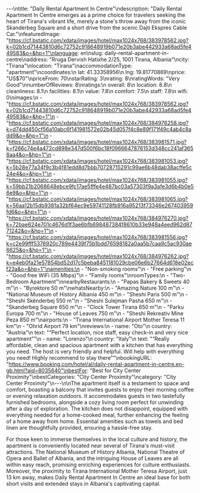 ---\ntitle: "Daily Rental Apartment In Centre"\ndescription: "Daily Rental Apartment In Centre emerges as a prime choice for travelers seeking the heart of Tirana's vibrant life, merely a stone's throw away from the iconic Skanderbeg Square and a short drive from the scenic Dajti Ekspres Cable Car."\nfeaturedImage: "https://cf.bstatic.com/xdata/images/hotel/max1024x768/383978562.jpg?k=02b1cd71443810d6c72752c918648919b071e20b3abe442933a68ad5fe449583&o=&hp=1"\nlanguage: en\nslug: daily-rental-apartment-in-centre\naddress: "Rruga Dervish Hatixhe 2/25, 1001 Tirana, Albania"\ncity: "Tirana"\nlocation: "Tirana"\naccommodationType: "apartment"\ncoordinates:\n  lat: 41.33358956\n  lng: 19.81770869\nprice: "US$70"\npriceFrom: 70\nstarRating: 3\nrating: 8\nratingWords: "Very Good"\nnumberOfReviews: 8\nratings:\n  overall: 8\n  location: 8.8\n  cleanliness: 8.1\n  facilities: 8.1\n  value: 7.8\n  comfort: 7.5\n  staff: 7.8\n  wifi: 0\nimages:\n  - "https://cf.bstatic.com/xdata/images/hotel/max1024x768/383978562.jpg?k=02b1cd71443810d6c72752c918648919b071e20b3abe442933a68ad5fe449583&o=&hp=1"\n  - "https://cf.bstatic.com/xdata/images/hotel/max1024x768/384976258.jpg?k=d74dd450cf56a10abc6f141981572e02b45d057f4c8e89f171f49c4ab4c8add9&o=&hp=1"\n  - "https://cf.bstatic.com/xdata/images/hotel/max1024x768/383981571.jpg?k=f266c74e4a472cd898e347d500f6bc18f0966647876153d348cc241af3658aa4&o=&hp=1"\n  - "https://cf.bstatic.com/xdata/images/hotel/max1024x768/383981053.jpg?k=5b28e77a34f9c3b4f81edd8d7bbb70728715291c99ae6b48dab38acffe5c24e4&o=&hp=1"\n  - "https://cf.bstatic.com/xdata/images/hotel/max1024x768/383981055.jpg?k=59bb21b2068648ebce9fc17ae5fffe4e487bc03a57303f9a3afe3d6b4b0e56e9&o=&hp=1"\n  - "https://cf.bstatic.com/xdata/images/hotel/max1024x768/383981065.jpg?k=56aa12b15db9381a32bf64ec9e59741128fb916a95213f73346e267403959fd6&o=&hp=1"\n  - "https://cf.bstatic.com/xdata/images/hotel/max1024x768/384976270.jpg?k=72bae624e701c4676d1f3ae6bfb698487384f8610b33e948a4eed962d8771242&o=&hp=1"\n  - "https://cf.bstatic.com/xdata/images/hotel/max1024x768/383981556.jpg?k=c2e99fff5376920c789e4439f75b1bdd76598182a0aa5b7caa9c5ac930ae6625&o=&hp=1"\n  - "https://cf.bstatic.com/xdata/images/hotel/max1024x768/384976262.jpg?k=e4eb0fa21e57854bd52d17c5beba8451181029cbe06e6b27664d618e02ecf23a&o=&hp=1"\namenities:\n  - "Non-smoking rooms"\n  - "Free parking"\n  - "Good free WiFi (35 Mbps)"\n  - "Family rooms"\nroomTypes:\n  - "Two-Bedroom Apartment"\nnearbyRestaurants:\n  - "Papas Bakery & Sweets 40 m"\n  - "Byrektore 50 m"\nwhatsNearby:\n  - "Amazing Nature 100 m"\n  - "National Museum of History Albania 450 m"\n  - "Sheshi Paris 500 m"\n  - "Sheshi Skënderbej 550 m"\n  - "Sheshi Sulejman Pasha 650 m"\n  - "Skanderbeg Square 650 m"\n  - "Clock Tower Tirana 650 m"\n  - "Parku Europa 700 m"\n  - "House of Leaves 750 m"\n  - "Sheshi Rekreativ Mine Peza 850 m"\nairports:\n  - "Tirana International Airport Mother Teresa 11 km"\n  - "Ohrid Airport 79 km"\nreviews:\n  - name: "Oto"\n    country: "Austria"\n    text: "“Perfect location, nice staff, easy check-in and very nice apartment”"\n  - name: "Lorenzo"\n    country: "Italy"\n    text: "“Really affordable, clean and spacious
apartment with a kitchen that has everything
you need. The host is very friendly and
helpful. Will help with everything you need!
Highly recommend to stay there”"\nbookingURL: "https://www.booking.com/hotel/al/daily-rental-apartment-in-centre.en-gb.html?aid=8035640"\nbestFor: "Best for City Center Proximity"\nbestCategories: "City Center Proximity"\ncategory: "City Center Proximity"\n---\n\nThe apartment itself is a testament to space and comfort, boasting a balcony that invites guests to enjoy their morning coffee or evening relaxation outdoors. It accommodates guests in two tastefully furnished bedrooms, alongside a cozy living room perfect for unwinding after a day of exploration. The kitchen does not disappoint, equipped with everything needed for a home-cooked meal, further enhancing the feeling of a home away from home. Essential amenities such as towels and bed linen are thoughtfully provided, ensuring a hassle-free stay.

For those keen to immerse themselves in the local culture and history, the apartment is conveniently located near several of Tirana's must-visit attractions. The National Museum of History Albania, National Theatre of Opera and Ballet of Albania, and the intriguing House of Leaves are all within easy reach, promising enriching experiences for culture enthusiasts. Moreover, the proximity to Tirana International Mother Teresa Airport, just 13 km away, makes Daily Rental Apartment In Centre an ideal base for both short visits and extended stays in Albania's captivating capital.